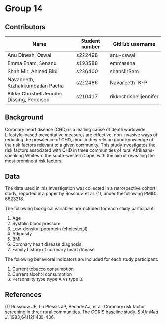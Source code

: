 # Group 14

## Contributors

| Name                                       | Student number | GitHub username        |
|------------------------------------|------------------|------------------|
| Anu Dinesh, Oswal                          | s222498        | anu-oswal              |
| Emma Enam, Senanu                          | s193588        | emmasena               |
| Shah Mir, Ahmed Bibi                       | s236400        | shahMirSam             |
| Navaneeth, Kizhakkumbadan Pacha            | s222486        | Navaneeth-K-P          |
| Rikke Chrishell Jennifer Dissing, Pedersen | s210417        | rikkechrishelljennifer |

## Background

Coronary heart disease (CHD) is a leading cause of death worldwide. Lifestyle-based preventative measures are effective, non-invasive ways of reducing the prevalence of CHD, though they rely on good knowledge of the risk factors relevant to a given community. This study investigates the risk factors associated with CHD in three communities of rural Afrikaans-speaking Whites in the south-western Cape, with the aim of revealing the most prominent risk factors.

## Data

The data used in this investigation was collected in a retrospective cohort study, reported in a paper by Rossouw et al. (1), under the following PMID: 6623218.

The following biological variables are included for each study participant:

1.  Age
2.  Systolic blood pressure
3.  Low-density lipoprotein (cholesterol)
4.  Adiposity
5.  BMI
6.  Coronary heart disease diagnosis
7.  Family history of coronary heart disease

The following behavioral indicators are included for each study participant:

1.  Current tobacco consumption
2.  Current alcohol consumption
3.  Personality type (type A vs type B)


## References

(1) Rossouw JE, Du Plessis JP, Benadé AJ, et al. Coronary risk factor screening in three rural communities. The CORIS baseline study. *S Afr Med J*. 1983;64(12):430-436.
